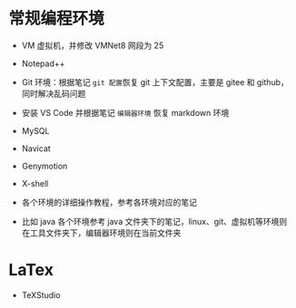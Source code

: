


# 常规编程环境

- VM 虚拟机，并修改 VMNet8 网段为 25
- Notepad++
- Git 环境：根据笔记 `git 配置`恢复 git 上下文配置，主要是 gitee 和 github，同时解决乱码问题
- 安装 VS Code 并根据笔记 `编辑器环境` 恢复 markdown 环境
- MySQL
- Navicat
- Genymotion
- X-shell

- 各个环境的详细操作教程，参考各环境对应的笔记
- 比如 java 各个环境参考 java 文件夹下的笔记，linux、git、虚拟机等环境则在工具文件夹下，编辑器环境则在当前文件夹


# LaTex

- TeXStudio